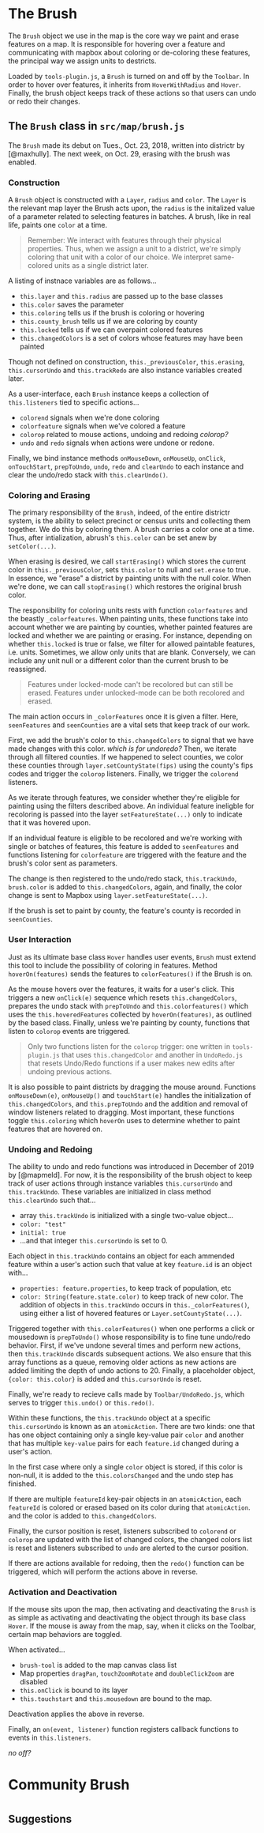 # The Brush

The `Brush` object we use in the map is the core way we paint and erase
features on a map. It is responsible for hovering over a feature and 
communicating with mapbox about coloring or de-coloring these features,
the principal way we assign units to destricts.

Loaded by `tools-plugin.js`, a `Brush` is turned on and off by the
`Toolbar`. In order to hover over features, it inherits from
`HoverWithRadius` and `Hover`. Finally, the brush object keeps track of
these actions so that users can undo or redo their changes.

## The `Brush` class in `src/map/brush.js`
The `Brush` made its debut on Tues., Oct. 23, 2018, written into districtr
by [@maxhully]. The next week, on Oct. 29, erasing with the brush was
enabled. 

### Construction

A `Brush` object is constructed with a `Layer`, `radius` and `color`.
The `Layer` is the relevant map layer the Brush acts upon, the `radius`
is the initalized value of a parameter related to selecting features in
batches. A brush, like in real life, paints one `color` at a time.

> Remember: We interact with features through their physical properties.
Thus, when we assign a unit to a district, we're simply coloring that
unit with a color of our choice. We interpret same-colored units as 
a single district later. 

A listing of instnace variables are as follows...
- `this.layer` and `this.radius` are passed up to the base classes
- `this.color` saves the parameter
- `this.coloring` tells us if the brush is coloring or hovering
- `this.county_brush` tells us if we are coloring by county
- `this.locked` tells us if we can overpaint colored features
- `this.changedColors` is a set of colors whose features may have been
painted

Though not defined on construction, `this._previousColor`,
`this.erasing`, `this.cursorUndo` and `this.trackRedo` are also instance
variables created later.

As a user-interface, each `Brush` instance keeps a collection of
`this.listeners` tied to specific actions...
- `colorend` signals when we're done coloring 
- `colorfeature` signals when we've colored a feature
- `colorop` related to mouse actions, undoing and redoing  _colorop?_
- `undo` and `redo` signals when actions were undone or redone. 

Finally, we bind instance methods `onMouseDown`, `onMouseUp`, `onClick`,
`onTouchStart`, `prepToUndo`, `undo`, `redo` and `clearUndo` to each
instance and clear the undo/redo stack with `this.clearUndo()`.

### Coloring and Erasing

The primary responsibility of the `Brush`, indeed, of the entire
districtr system, is the ability to select precinct or census units and
collecting them together. We do this by coloring them. A brush carries a
color one at a time. Thus, after intialization, abrush's `this.color`
can be set anew by `setColor(...)`.

When erasing is desired, we call `startErasing()` which stores the
current color in `this._previousColor`, sets `this.color` to null and
`set.erase` to true. In essence, we "erase" a district by painting
units with the null color. When we're done, we can call `stopErasing()`
which restores the original brush color.

The responsibility for coloring units rests with function
`colorfeatures` and the beastly `_colorfeatures`. When painting units,
these functions take into account whether we are painting by counties,
whether painted features are locked and whether we are painting or
erasing. For instance, depending on whether `this.locked` is true or
false, we filter for allowed paintable features, i.e. units. Sometimes,
we allow only units that are blank. Conversely, we can include any unit
null or a different color than the current brush to be reassigned.

> Features under locked-mode can't be recolored but can still be erased.
Features under unlocked-mode can be both recolored and erased. 
 

The main action occurs in `_colorFeatures` once it is given a filter. Here,
`seenFeatures` and `seenCounties` are a vital sets that keep track of our
work. 

First, we add the brush's color to `this.changedColors` to signal that we
have made changes with this color. _which is for undoredo?_ Then, we iterate
through all filtered counties. If we happened to select counties, we color
these counties through `layer.setCountyState(fips)` using the county's fips
codes and trigger the `colorop` listeners. Finally, we trigger the `colorend` 
listeners.

As we iterate through features, we consider whether they're eligible for
painting using the filters described above. An individual feature
ineligble for recoloring is passed into the layer `setFeatureState(...)`
only to indicate that it was hovered upon. 

If an individual feature is eligible to be recolored and we're working
with single or batches of features, this feature is added to
`seenFeatures` and functions listening for `colorfeature` are triggered
with the feature and the brush's color sent as parameters.

The change is then registered to the undo/redo stack, `this.trackUndo`,
`brush.color` is added to `this.changedColors`, again, and finally, the
color change is sent to Mapbox using `layer.setFeatureState(...)`.

If the brush is set to paint by county, the feature's county is recorded in `seenCounties`.

### User Interaction

Just as its ultimate base class `Hover` handles user events, `Brush` must extend
this tool to include the possibility of coloring in features. Method `hoverOn(features)`
sends the features to `colorFeatures()` if the Brush is on. 

As the mouse hovers over the features, it waits for a user's click. This
triggers a new `onClick(e)` sequence which resets `this.changedColors`,
prepares the undo stack with `prepToUndo` and `this.colorfeatures()`
which uses the `this.hoveredFeatures` collected by `hoverOn(features)`,
as outlined by the based class. Finally, unless we're painting by
county, functions that listen to `colorop` events are triggered. 

> Only two functions listen for the `colorop` trigger: one written in 
`tools-plugin.js` that uses `this.changedColor` and another in
`UndoRedo.js` that resets Undo/Redo functions if a user makes new edits
after undoing previous actions.

It is also possible to paint districts by dragging the mouse around.
Functions `onMouseDown(e)`, `onMouseUp()` and `touchStart(e)` handles
the initialization of `this.changedColors`, and `this.prepToUndo` and
the addition and removal of window listeners related to dragging. Most
important, these functions toggle `this.coloring` which `hoverOn` uses
to determine whether to paint features that are hovered on.

### Undoing and Redoing

The ability to undo and redo functions was introduced in December of
2019 by [@mapmeld]. For now, it is the responsibility of the brush
object to keep track of user actions through instance
variables `this.cursorUndo` and `this.trackUndo`. These variables
are initialized in class method `this.clearUndo` such that...
- array `this.trackUndo` is initialized with a single two-value object...
 - `color: "test"`
 - `initial: true`
- ...and that integer `this.cursorUndo` is set to 0.

Each object in `this.trackUndo` contains an object for each ammended
feature within a user's action such that value at key `feature.id` is
an object with...
- `properties: feature.properties`, to keep track of population, etc
- `color: String(feature.state.color)` to keep track of new color. The
addition of objects in `this.trackUndo` occurs in `this._colorFeatures()`,
using either a list of hovered features or `Layer.setCountyState(...)`.

Triggered together with `this.colorFeatures()` when one performs a
click or mousedown is `prepToUndo()` whose responsibility is to fine
tune undo/redo behavior. First, if we've undone several times and
perform new actions, then `this.trackUndo` discards subsequent actions. 
We also ensure that this array functions as a queue, removing older
actions as new actions are added limiting the depth of undo actions to 20. 
Finally, a placeholder object, `{color: this.color}` is added and 
`this.cursorUndo` is reset.

Finally, we're ready to recieve calls made by `Toolbar/UndoRedo.js`,
which serves to trigger `this.undo()` or `this.redo()`.

Within these functions, the `this.trackUndo` object at a specific
`this.cursorUndo` is known as an `atomicAction`. There are two kinds: one 
that has one object containing only a single key-value pair `color` and
another that has multiple `key-value` pairs for each `feature.id` changed
during a user's action.

In the first case where only a single `color` object is stored, if this
color is non-null, it is added to the `this.colorsChanged` and the undo
step has finished. 

If there are multiple `featureId` key-pair objects in an `atomicAction`,
each `featureId` is colored or erased based on its color during that `atomicAction`.
and the color is added to `this.changedColors`.

Finally, the cursor position is reset, listeners subscribed to `colorend` or `colorop`
are updated with the list of changed colors, the changed colors list is reset
and listeners subscribed to `undo` are alerted to the cursor position. 

If there are actions available for redoing, then the `redo()` function can
be triggered, which will perform the actions above in reverse.
    
    
### Activation and Deactivation

If the mouse sits upon the map, then activating and deactivating
the `Brush` is as simple as activating and deactivating the object
through its base class `Hover`. If the mouse is away from the map,
say, when it clicks on the Toolbar, certain map behaviors are toggled.

When activated...
- `brush-tool` is added to the map canvas class list
- Map properties `dragPan`, `touchZoomRotate` and `doubleClickZoom` are disabled
- `this.onClick` is bound to its layer
- `this.touchstart` and `this.mousedown` are bound to the map.

Deactivation applies the above in reverse.

Finally, an `on(event, listener)` function registers callback functions to
events in `this.listeners`. 

_no off?_

# Community Brush

# # 

## Suggestions
[//]: # (_please define!_)
[//]: # (_ later, erase only one color at a time? _)
[//]: # (color type guarantees_ )
[//]: # (_rename colorfeatures as helper to _colorfeatures_)
[//]: # (_separate out colorFeatures and colorCounties?_)
[//]: # (_does the code reimplement hoverON! in colorFeatures?_ )
[//]: # (_this.changedColors twice_)